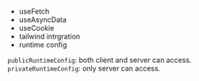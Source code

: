 * useFetch
* useAsyncData
* useCookie
* tailwind intrgration
* runtime config

`publicRuntimeConfig`: both client and server can access.  
`privateRuntimeConfig`: only server can access.
